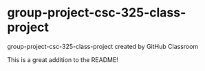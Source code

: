# group-project-csc-325-class-project
group-project-csc-325-class-project created by GitHub Classroom

This is a great addition to the README!
